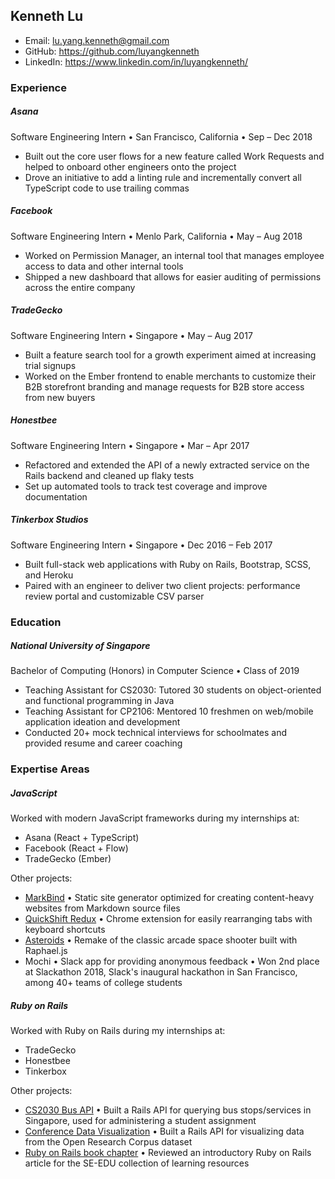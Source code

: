 ## Kenneth Lu

- Email: lu.yang.kenneth@gmail.com
- GitHub: https://github.com/luyangkenneth
- LinkedIn: https://www.linkedin.com/in/luyangkenneth/


### Experience

##### Asana
Software Engineering Intern • San Francisco, California • Sep – Dec 2018
- Built out the core user flows for a new feature called Work Requests and helped to onboard other engineers onto the project
- Drove an initiative to add a linting rule and incrementally convert all TypeScript code to use trailing commas

##### Facebook
Software Engineering Intern • Menlo Park, California • May – Aug 2018
- Worked on Permission Manager, an internal tool that manages employee access to data and other internal tools
- Shipped a new dashboard that allows for easier auditing of permissions across the entire company

##### TradeGecko
Software Engineering Intern • Singapore • May – Aug 2017
- Built a feature search tool for a growth experiment aimed at increasing trial signups
- Worked on the Ember frontend to enable merchants to customize their B2B storefront branding and manage requests for B2B store access from new buyers

##### Honestbee
Software Engineering Intern • Singapore • Mar – Apr 2017
- Refactored and extended the API of a newly extracted service on the Rails backend and cleaned up flaky tests
- Set up automated tools to track test coverage and improve documentation

##### Tinkerbox Studios
Software Engineering Intern • Singapore • Dec 2016 – Feb 2017
- Built full-stack web applications with Ruby on Rails, Bootstrap, SCSS, and Heroku
- Paired with an engineer to deliver two client projects: performance review portal and customizable CSV parser


### Education

##### National University of Singapore
Bachelor of Computing (Honors) in Computer Science • Class of 2019
- Teaching Assistant for CS2030: Tutored 30 students on object-oriented and functional programming in Java
- Teaching Assistant for CP2106: Mentored 10 freshmen on web/mobile application ideation and development
- Conducted 20+ mock technical interviews for schoolmates and provided resume and career coaching


### Expertise Areas

##### JavaScript

Worked with modern JavaScript frameworks during my internships at:
- Asana (React + TypeScript)
- Facebook (React + Flow)
- TradeGecko (Ember)

Other projects:
- [MarkBind](https://github.com/MarkBind/markbind) • Static site generator optimized for creating content-heavy websites from Markdown source files
- [QuickShift Redux](https://github.com/luyangkenneth/quickshift-redux) • Chrome extension for easily rearranging tabs with keyboard shortcuts
- [Asteroids](https://github.com/luyangkenneth/NM2207/tree/master/fpdir) • Remake of the classic arcade space shooter built with Raphael.js
- Mochi • Slack app for providing anonymous feedback • Won 2nd place at Slackathon 2018, Slack's inaugural hackathon in San Francisco, among 40+ teams of college students

##### Ruby on Rails

Worked with Ruby on Rails during my internships at:
- TradeGecko
- Honestbee
- Tinkerbox

Other projects:
- [CS2030 Bus API](https://github.com/nus-cs2030/cs2030-bus-api) • Built a Rails API for querying bus stops/services in Singapore, used for administering a student assignment
- [Conference Data Visualization](https://github.com/luyangkenneth/simon-says-backend) • Built a Rails API for visualizing data from the Open Research Corpus dataset
- [Ruby on Rails book chapter](https://se-education.org/learningresources/contents/ruby/Rails.html) • Reviewed an introductory Ruby on Rails article for the SE-EDU collection of learning resources
